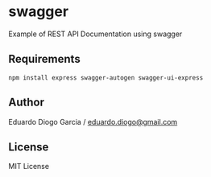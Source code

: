 # swagger
Example of REST API Documentation using swagger

## Requirements

```
npm install express swagger-autogen swagger-ui-express
```

## Author
Eduardo Diogo Garcia / eduardo.diogo@gmail.com

## License
MIT License
